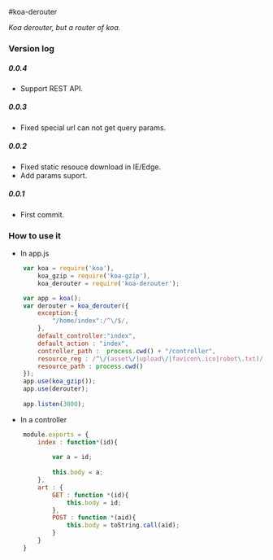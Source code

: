 #koa-derouter

*Koa derouter, but a router of koa.*

### Version log

##### 0.0.4
- Support REST API.

##### 0.0.3
- Fixed special url can not get query params.

##### 0.0.2
- Fixed static resouce download in IE/Edge.
- Add params suport.

##### 0.0.1
- First commit.

### How to use it

- In app.js

```js
    var koa = require('koa'),
        koa_gzip = require('koa-gzip'),
        koa_derouter = require('koa-derouter');

    var app = koa();
    var derouter = koa_derouter({
    	exception:{
    		"/home/index":/^\/$/,
    	},
    	default_controller:"index",
    	default_action : "index",
    	controller_path :  process.cwd() + "/controller",
    	resource_reg : /^\/(asset\/|upload\/|favicon\.ico|robot\.txt)/,
    	resource_path : process.cwd()
    });
    app.use(koa_gzip());
    app.use(derouter);
    
    app.listen(3000);
```

- In a controller

```js
    module.exports = {
        index : function*(id){
            
            var a = id;
            
            this.body = a;
        },
        art : {
            GET : function *(id){
                this.body = id;
            },
            POST : function *(aid){
                this.body = toString.call(aid);
            }
        }
    }
```

